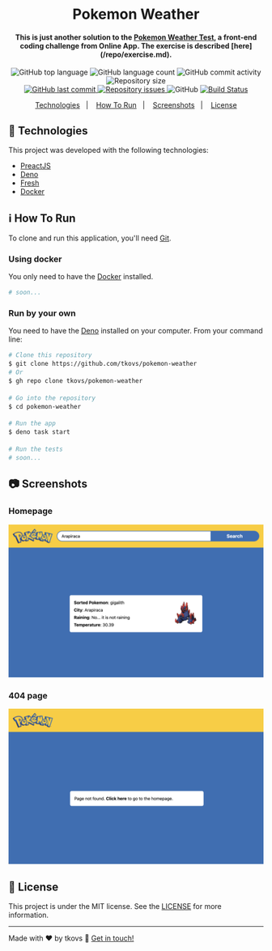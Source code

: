 <h1 align="center">
  <br>
  Pokemon Weather
</h1>

<h4 align="center">
  This is just another solution to the <a href="https://gitlab.com/online-app/pokemon-weather-test/-/tree/main/developer">Pokemon Weather Test</a>, a front-end coding challenge from Online App. The exercise is described [here](/repo/exercise.md).
</h4>

<p align="center">
  <img alt="GitHub top language" src="https://img.shields.io/github/languages/top/tkovs/pokemon-weather.svg">
  <img alt="GitHub language count" src="https://img.shields.io/github/languages/count/tkovs/pokemon-weather.svg">
  <img alt="GitHub commit activity" src="https://img.shields.io/github/commit-activity/m/tkovs/pokemon-weather.svg">
  <img alt="Repository size" src="https://img.shields.io/github/repo-size/tkovs/pokemon-weather.svg">
  <br />
  <a href="https://github.com/tkovs/pokemon-weather/commits/master">
    <img alt="GitHub last commit" src="https://img.shields.io/github/last-commit/tkovs/pokemon-weather.svg">
  </a>
  <a href="https://github.com/tkovs/pokemon-weather/issues">
    <img alt="Repository issues" src="https://img.shields.io/github/issues/tkovs/pokemon-weather.svg">
  </a>
  <img alt="GitHub" src="https://img.shields.io/github/license/tkovs/pokemon-weather.svg">
  <a href="https://travis-ci.org/github/tkovs/pokemon-weather">
    <img src="https://travis-ci.org/tkovs/pokemon-weather.svg?branch=master" alt="Build Status" />
  </a>
  <br />
</p>

<p align="center">
  <a href="#rocket-technologies">Technologies</a>&nbsp;&nbsp;&nbsp;|&nbsp;&nbsp;&nbsp;
  <a href="#information_source-how-to-run">How To Run</a>&nbsp;&nbsp;&nbsp;|&nbsp;&nbsp;&nbsp;
  <a href="#camera-screenshots">Screenshots</a>&nbsp;&nbsp;&nbsp;|&nbsp;&nbsp;&nbsp;
  <a href="#memo-license">License</a>
</p>

## :rocket: Technologies

This project was developed with the following technologies:

- [PreactJS](https://preactjs.com/)
- [Deno](https://deno.com/)
- [Fresh](https://fresh.deno.dev/)
- [Docker](https://www.docker.com/)

## :information_source: How To Run

To clone and run this application, you'll need [Git](https://git-scm.com).

### Using docker

You only need to have the [Docker](https://www.docker.com/) installed.

```bash
# soon...
```

### Run by your own

You need to have the [Deno](https://deno.com) installed on your computer. From
your command line:

```bash
# Clone this repository
$ git clone https://github.com/tkovs/pokemon-weather
# Or
$ gh repo clone tkovs/pokemon-weather

# Go into the repository
$ cd pokemon-weather

# Run the app
$ deno task start

# Run the tests
# soon...
```

## :camera: Screenshots

### Homepage

![image](/repo/screenshot.png)

### 404 page

![image](/repo/404.png)

## :memo: License

This project is under the MIT license. See the
[LICENSE](https://github.com/tkovs/pokemon-weather/blob/master/LICENSE) for more
information.

---

Made with ♥ by tkovs :wave: [Get in touch!](https://www.linkedin.com/in/tkovs/)
